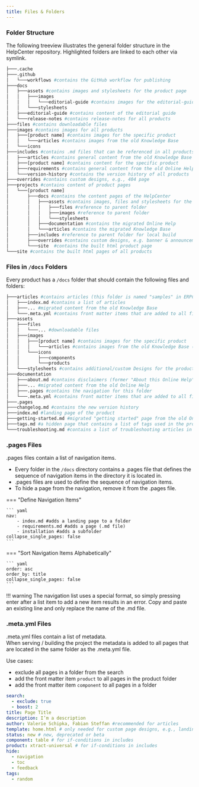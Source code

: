```yaml
---
title: Files & Folders
---
```


### Folder Structure

The following treeview illustrates the general folder structure in the HelpCenter repository.
Highlighted folders are linked to each other via symlink.

``` bash hl_lines="11 12 16 26 27 31"
├───.cache
├───.github
│   └───workflows #contains the GitHub workflow for publishing
├───docs
│   ├───assets #contains images and stylesheets for the product page
│   │   ├───images
│   │   │   └───editorial-guide #contains images for the editorial-guide
│   │   └───stylesheets 
│   ├───editorial-guide #contains content of the editorial guide
│   └───release-notes #contains release-notes for all products
├───files #contains downloadable files
├───images #contains images for all products
│   ├───[product name] #contains images for the specific product
│   │   └───articles #contains images from the old Knowledge Base
│   └───icons 
├───includes #contains .md files that can be referenced in all products
│   ├───articles #contains general content from the old Knowledge Base
│   ├───[product name] #contains content for the specific product 
│   ├───requirements #contains general content from the old Online Help
│   └───version-history #contains the version history of all products
├───overrides #contains custom designs, e.g., 404 page
├───projects #contains content of product pages
│   └───[product name]
│       ├───docs #contains the content pages of the HelpCenter
│       │   ├───assets #contains images, files and stylesheets for the product
│       │   │   ├───files #reference to parent folder
│       │   │   ├───images #reference to parent folder
│       │   │   └───stylesheets
│       │   ├───documentation #contains the migrated Online Help
│       │   └───articles #contains the migrated Knowledge Base
│       ├───includes #reference to parent folder for local build
│       ├───overrides #contains custom designs, e.g. banner & announcements
│       └───site  #contains the built html product page
└───site #contains the built html pages of all products
```

### Files in `/docs` Folders

Every product has a `/docs` folder that should contain the following files and folders:

``` bash 
├───articles #contains articles (this folder is named "samples" in ERPConnect)
│   ├───index.md #contains a list of articles
│   ├───... #migrated content from the old Knowledge Base
│   └───.meta.yml #contains front matter items that are added to all files in this folder
├───assets
│   ├───files
│   │   └───... #downloadable files
│   ├───images
│   │	├───[product name] #contains images for the specific product
│   │   │	└───articles #contains images from the old Knowledge Base (exists in every product)
│   │   └───icons
│   │       ├───components
│   │       └───products
│   └───stylesheets #contains additional/custom Designs for the product
├───documentation
│   ├───about.md #contains disclaimers (former "About this Online Help"
│   ├───... #migrated content from the old Online Help
│   ├───.pages #contains the navigation for this folder
│   └───.meta.yml #contains front matter items that are added to all files in this folder
├───.pages
├───changelog.md #contains the new version history
├───index.md #landing page of the product
├───getting-started.md #migrated "getting started" page from the old Online Help (if getting started consists of multiple pages, create a folder instead)
├───tags.md #a hidden page that contains a list of tags used in the product
└───troubleshooting.md #contains a list of troubleshooting articles in jitbit
```


### .pages Files

.pages files contain a list of navigation items.

- Every folder in the `/docs` directory contains a .pages file that defines the sequence of navigation items in the directory it is located in. 
- .pages files are used to define the sequence of navigation items.
- To hide a page from the navigation, remove it from the .pages file. 

=== "Define Navigation Items"

	``` yaml
	nav:
		- index.md #adds a landing page to a folder
		- requirements.md #adds a page (.md file)
		- installation #adds a subfolder
	collapse_single_pages: false 
	```

=== "Sort Navigation Items Alphabetically"

	``` yaml
	order: asc
	order_by: title
	collapse_single_pages: false
	```
	
!!! warning 
	The navigation list uses a special format, so simply pressing enter after a list item to add a new item results in an error.
	Copy and paste an existing line and only replace the name of the .md file.


### .meta.yml Files

.meta.yml files contain a list of metadata.<br>
When serving / building the project the metadata is added to all pages that are located in the same folder as the .meta.yml file.

Use cases:

- exclude all pages in a folder from the search 
- add the front matter item `product` to all pages in the product folder
- add the front matter item `component` to all pages in a folder


``` yaml title="List of Front Matter Items"
search: 
  - exclude: true
  - boost: 2
title: Page Title
description: I’m a description
author: Valerie Schipka, Fabian Steffan #recommended for articles
template: home.html # only needed for custom page designs, e.g., landing page
status: new # new, deprecated or beta 
component: table # for if-conditions in includes
product: xtract-universal # for if-conditions in includes
hide:
  - navigation
  - toc
  - feedback
tags:
  - random
```
